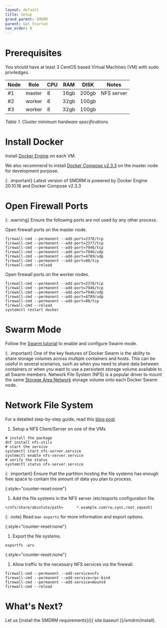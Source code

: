 ```yaml
---
layout: default
title: Setup
grand_parent: SMDRM
parent: Get Started
nav_order: 0
---
```


# Prerequisites

You should have at least 3 CentOS based Virtual Machines (VM) with sudo priviledges.

|Node|Role|CPU|RAM|DISK|Notes|
|----|----|---|---|----|-----|
|  #1|master|8|16gb|200gb|NFS server|
|  #2|worker|8|32gb|100gb| |
|  #3|worker|8|32gb|100gb| |

_Table 1. Cluster minimum hardware specifications._

# Install Docker

Install [Docker Engine](https://docs.docker.com/engine/install/centos/) on each VM.

We also recommend to install [Docker Compose v2.3.3](https://docs.docker.com/compose/install/linux/)
on the master node for development purpose.

{: .important}
Latest version of SMDRM is powered by Docker Engine 20.10.16 and Docker Compose v2.3.3

# Open Firewall Ports

{: .warning}
Ensure the following ports are not used by any other process.

Open firewall ports on the master node.

```shell
firewall-cmd --permanent --add-port=2376/tcp
firewall-cmd --permanent --add-port=2377/tcp
firewall-cmd --permanent --add-port=7946/tcp
firewall-cmd --permanent --add-port=7946/udp
firewall-cmd --permanent --add-port=4789/udp
firewall-cmd --permanent --add-port=80/tcp
firewall-cmd --reload
```

Open firewall ports on the worker nodes.

```shell
firewall-cmd --permanent --add-port=2376/tcp
firewall-cmd --permanent --add-port=7946/tcp
firewall-cmd --permanent --add-port=7946/udp
firewall-cmd --permanent --add-port=4789/udp
firewall-cmd --permanent --add-port=80/tcp
firewall-cmd --reload
systemctl restart docker
```

# Swarm Mode

Follow the [Swarm tutorial](https://docs.docker.com/engine/swarm/swarm-tutorial/)
to enable and configure Swarm mode.

{: .important}
One of the key features of Docker Swarm is the ability to share storage volumes
across multiple containers and hosts. This can be useful in several scenarios,
such as when you need to share data between containers or when you want to use
a persistent storage volume available to all Swarm members.
Network File System (NFS) is a popular driver to mount the same
[Storage Area Network](https://en.wikipedia.org/wiki/Storage_area_network)
storage volume onto each Docker Swarm node.

# Network File System

For a detailed step-by-step guide, read this [blog post](https://www.tecmint.com/install-nfs-server-on-centos-8/).

1. Setup a NFS Client/Server on one of the VMs 

```shell
# install the package
dnf install nfs-utils
# start the service
systemctl start nfs-server.service
systemctl enable nfs-server.service
# verify the status
systemctl status nfs-server.service
```

{: .important}
Ensure that the partition hosting the file systems has enough free space
to contain the amount of data you plan to process.


{:style="counter-reset:none"}
1. Add the file systems in the NFS server /etc/exports configuration file.

```text
</nfs/share/absolute/path>      *.example.com(rw,sync,root_squash)
```

{: .note}
Read `man exports` for more information and export options.

{:style="counter-reset:none"}
1. Export the file systems.

```shell
exportfs -arv
```

{:style="counter-reset:none"}
1. Allow traffic to the necessary NFS services via the firewall.

```shell
firewall-cmd --permanent --add-service=nfs
firewall-cmd --permanent --add-service=rpc-bind
firewall-cmd --permanent --add-service=mountd
firewall-cmd --reload
```

# What's Next?

Let us [install the SMDRM requirements]({{ site.baseurl }}/smdrm/install).
